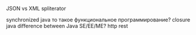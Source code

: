 JSON vs XML
spliterator

synchronized java
то такое функциональное программирование?
closure java
difference between Java SE/EE/ME?
http
rest